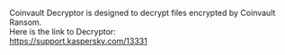 Coinvault Decryptor is designed to decrypt files encrypted by Coinvault Ransom.\
Here is the link to Decryptor:\
https://support.kaspersky.com/13331
